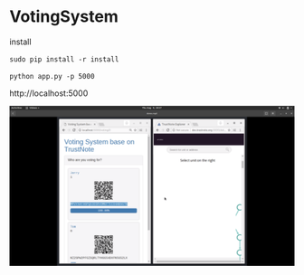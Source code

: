 # VotingSystem

install

```
sudo pip install -r install
```

```
python app.py -p 5000
```

http://localhost:5000


[![demo](demo.png)](https://github.com/TrustNoteSamples/VotingSystem/raw/master/demo.mp4)
